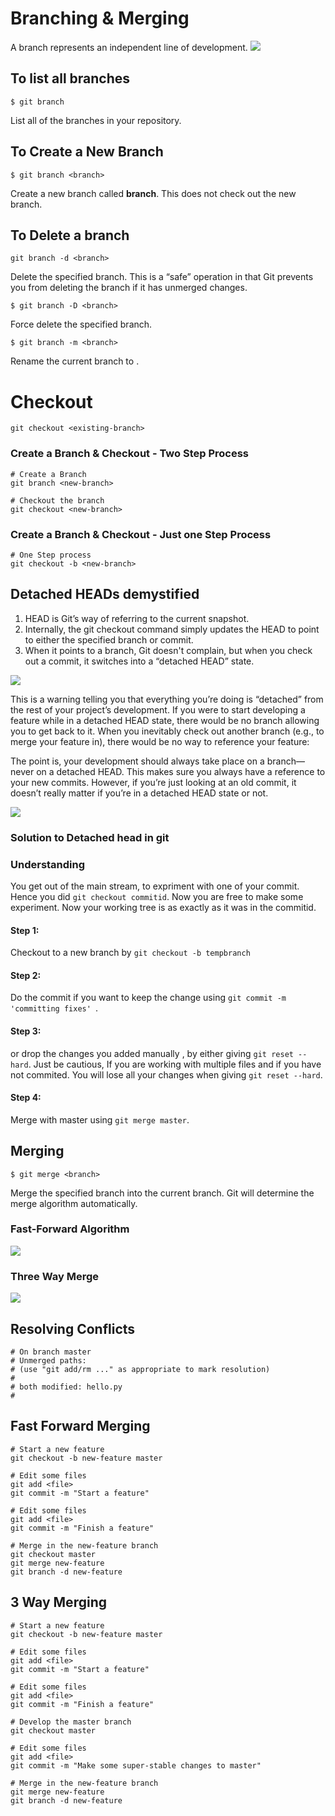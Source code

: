 # Branching & Merging
A branch represents an independent line of development.
![](img/crazybranch.svg)
## To list all branches
```
$ git branch
```
List all of the branches in your repository.

## To Create a New Branch
```
$ git branch <branch>
```
Create a new branch called **branch**. This does not check out the new branch.

## To Delete a branch
```
git branch -d <branch>
```
Delete the specified branch. This is a “safe” operation in that Git prevents you from deleting the branch if it has unmerged changes.


```
$ git branch -D <branch>
```
Force delete the specified branch.

```
$ git branch -m <branch>
```
Rename the current branch to <branch>.

# Checkout
```
git checkout <existing-branch>
```

### Create a Branch & Checkout - Two Step Process
```
# Create a Branch 
git branch <new-branch>

# Checkout the branch
git checkout <new-branch>
```

### Create a Branch & Checkout - Just one Step Process
```
# One Step process
git checkout -b <new-branch>
```

## Detached HEADs demystified

1.  HEAD is Git’s way of referring to the current snapshot.
2.  Internally, the git checkout command simply updates the HEAD to point to either the specified branch or commit.
3.  When it points to a branch, Git doesn't complain, but when you check out a commit, it switches into a “detached HEAD” state.

![](img/detachedheadba.svg)

This is a warning telling you that everything you’re doing is “detached” from the rest of your project’s development. If you were to start developing a feature while in a detached HEAD state, there would be no branch allowing you to get back to it. When you inevitably check out another branch (e.g., to merge your feature in), there would be no way to reference your feature:

The point is, your development should always take place on a branch—never on a detached HEAD. This makes sure you always have a reference to your new commits. However, if you’re just looking at an old commit, it doesn’t really matter if you’re in a detached HEAD state or not.

![](img/nabranch.svg)

### Solution to Detached head in git

### Understanding

You get out of the main stream, to expriment with one of your commit. Hence you did `git checkout commitid`. Now you are free to make some experiment. 
Now your working tree is as exactly as it was in the commitid. 

#### Step 1:

Checkout to a new branch by `git checkout -b tempbranch`

#### Step 2:

Do the commit if you want to keep the change using `git commit -m 'committing fixes' `. 

#### Step 3:

or drop the changes you added manually , by either giving `git reset --hard`. Just be cautious, If you are working with multiple files and if you have not commited. You will lose all your changes when giving `git reset --hard`.

#### Step 4:

Merge with master using `git merge master`.

## Merging

```
$ git merge <branch>
```
Merge the specified branch into the current branch. Git will determine the merge algorithm automatically.

### Fast-Forward Algorithm
![](img/ffmerge.svg)
### Three Way Merge
![](img/3wmerge.svg)

## Resolving Conflicts
```
# On branch master
# Unmerged paths:
# (use "git add/rm ..." as appropriate to mark resolution)
#
# both modified: hello.py
#
```

## Fast Forward Merging
```
# Start a new feature
git checkout -b new-feature master

# Edit some files
git add <file>
git commit -m "Start a feature"

# Edit some files
git add <file>
git commit -m "Finish a feature"

# Merge in the new-feature branch
git checkout master
git merge new-feature
git branch -d new-feature
```

## 3 Way Merging
```
# Start a new feature
git checkout -b new-feature master

# Edit some files
git add <file>
git commit -m "Start a feature"

# Edit some files
git add <file>
git commit -m "Finish a feature"

# Develop the master branch
git checkout master

# Edit some files
git add <file>
git commit -m "Make some super-stable changes to master"

# Merge in the new-feature branch
git merge new-feature
git branch -d new-feature
```



